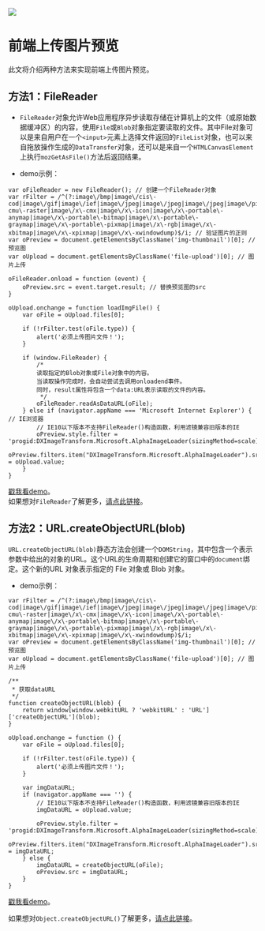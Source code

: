 ![](http://op2clp53n.bkt.clouddn.com/eyetech-01.jpg)

# 前端上传图片预览
此文将介绍两种方法来实现前端上传图片预览。

## 方法1：FileReader
- `FileReader`对象允许Web应用程序异步读取存储在计算机上的文件（或原始数据缓冲区）的内容，使用`File`或`Blob`对象指定要读取的文件。其中File对象可以是来自用户在一个`<input>`元素上选择文件返回的`FileList`对象，也可以来自拖放操作生成的`DataTransfer`对象，还可以是来自一个`HTMLCanvasElement`上执行`mozGetAsFile()`方法后返回结果。

* demo示例：
```
var oFileReader = new FileReader(); // 创建一个FileReader对象
var rFilter = /^(?:image\/bmp|image\/cis\-cod|image\/gif|image\/ief|image\/jpeg|image\/jpeg|image\/jpeg|image\/pipeg|image\/png|image\/svg\+xml|image\/tiff|image\/x\-cmu\-raster|image\/x\-cmx|image\/x\-icon|image\/x\-portable\-anymap|image\/x\-portable\-bitmap|image\/x\-portable\-graymap|image\/x\-portable\-pixmap|image\/x\-rgb|image\/x\-xbitmap|image\/x\-xpixmap|image\/x\-xwindowdump)$/i; // 验证图片的正则
var oPreview = document.getElementsByClassName('img-thumbnail')[0]; // 预览图
var oUpload = document.getElementsByClassName('file-upload')[0]; // 图片上传

oFileReader.onload = function (event) {
    oPreview.src = event.target.result; // 替换预览图的src
}

oUpload.onchange = function loadImgFile() {
    var oFile = oUpload.files[0];

    if (!rFilter.test(oFile.type)) {
        alert('必须上传图片文件！');
    }

    if (window.FileReader) {
        /*
        读取指定的Blob对象或File对象中的内容。
        当读取操作完成时，会自动尝试去调用onloadend事件。
        同时，result属性将包含一个data:URL表示读取的文件的内容。
         */
        oFileReader.readAsDataURL(oFile);
    } else if (navigator.appName === 'Microsoft Internet Explorer') { // IE浏览器
        // IE10以下版本不支持FileReader()构造函数，利用滤镜兼容旧版本的IE
        oPreview.style.filter = 'progid:DXImageTransform.Microsoft.AlphaImageLoader(sizingMethod=scale)';
        oPreview.filters.item("DXImageTransform.Microsoft.AlphaImageLoader").src = oUpload.value;
    }
}

```
[戳我看demo](http://mvpzx.top/fe-image-upload-preview/filereader.html)。<br>
如果想对`FileReader`了解更多，[请点此链接](https://developer.mozilla.org/zh-CN/docs/Web/API/FileReader)。

## 方法2：URL.createObjectURL(blob)
`URL.createObjectURL(blob)`静态方法会创建一个`DOMString`，其中包含一个表示参数中给出的对象的URL。这个URL的生命周期和创建它的窗口中的`document`绑定。这个新的URL 对象表示指定的 File 对象或 Blob 对象。

* demo示例：
```
var rFilter = /^(?:image\/bmp|image\/cis\-cod|image\/gif|image\/ief|image\/jpeg|image\/jpeg|image\/jpeg|image\/pipeg|image\/png|image\/svg\+xml|image\/tiff|image\/x\-cmu\-raster|image\/x\-cmx|image\/x\-icon|image\/x\-portable\-anymap|image\/x\-portable\-bitmap|image\/x\-portable\-graymap|image\/x\-portable\-pixmap|image\/x\-rgb|image\/x\-xbitmap|image\/x\-xpixmap|image\/x\-xwindowdump)$/i;
var oPreview = document.getElementsByClassName('img-thumbnail')[0]; // 预览图
var oUpload = document.getElementsByClassName('file-upload')[0]; // 图片上传

/**
 * 获取dataURL
 */
function createObjectURL(blob) {
    return window[window.webkitURL ? 'webkitURL' : 'URL']['createObjectURL'](blob);
}

oUpload.onchange = function () {
    var oFile = oUpload.files[0];

    if (!rFilter.test(oFile.type)) {
        alert('必须上传图片文件！');
    }

    var imgDataURL;
    if (navigator.appName === '') {
        // IE10以下版本不支持FileReader()构造函数，利用滤镜兼容旧版本的IE
        imgDataURL = oUpload.value;

        oPreview.style.filter = 'progid:DXImageTransform.Microsoft.AlphaImageLoader(sizingMethod=scale)';
        oPreview.filters.item("DXImageTransform.Microsoft.AlphaImageLoader").src = imgDataURL;
    } else {
        imgDataURL = createObjectURL(oFile);
        oPreview.src = imgDataURL;
    }
}
```
[戳我看demo](http://mvpzx.top/fe-image-upload-preview/createobjecturl.html)。<br>

如果想对`Object.createObjectURL()`了解更多，[请点此链接](https://developer.mozilla.org/zh-CN/docs/Web/API/URL/createObjectURL)。
